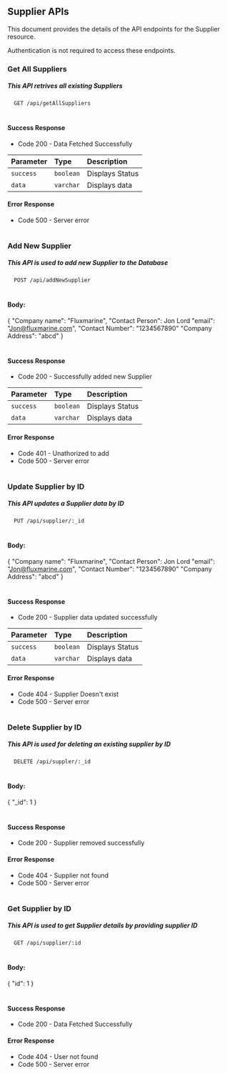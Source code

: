 
## Supplier APIs
This document provides the details of the API endpoints for the Supplier resource.


Authentication is not required to access these endpoints.
### Get All Suppliers
##### This API retrives all existing Suppliers
#### 

```http
  GET /api/getAllSuppliers
```


#

#### Success Response

* Code 200 - Data Fetched Successfully


| Parameter | Type     | Description                |
| :-------- | :------- | :------------------------- |
| `success` | `boolean` | Displays Status |
| `data` | `varchar` | Displays data |

#### Error Response 
* Code 500 - Server error
# 

### Add New Supplier
##### This API is used to add new Supplier to the Database
#### 

```http
  POST /api/addNewSupplier
```
#
#### Body:

{
  "Company name": "Fluxmarine", 
  "Contact Person": Jon Lord
  "email": "Jon@fluxmarine.com",
  "Contact Number": "1234567890"
  "Company Address": "abcd"
}
# 

#### Success Response

* Code 200 - Successfully added new Supplier

| Parameter | Type     | Description                |
| :-------- | :------- | :------------------------- |
| `success` | `boolean` | Displays Status |
| `data` | `varchar` | Displays data |


#### Error Response 

* Code 401 - Unathorized to add
* Code 500 - Server error
# 

### Update Supplier by ID
##### This API updates a Supplier data by ID
#### 

```http
  PUT /api/supplier/:_id
```
#
#### Body:

{
  "Company name": "Fluxmarine", 
  "Contact Person": Jon Lord
  "email": "Jon@fluxmarine.com",
  "Contact Number": "1234567890"
  "Company Address": "abcd"
}
# 

#### Success Response

* Code 200 - Supplier data updated successfully

| Parameter | Type     | Description                |
| :-------- | :------- | :------------------------- |
| `success` | `boolean` | Displays Status |
| `data` | `varchar` | Displays data |

#### Error Response 

* Code 404 - Supplier Doesn't exist
* Code 500 - Server error
# 

### Delete Supplier by ID
##### This API is used for deleting an existing supplier by ID
#### 

```http
  DELETE /api/suppler/:_id
```
#
#### Body:

{
  "_id": 1
}
# 

#### Success Response

* Code 200 - Supplier removed successfully 

#### Error Response 

* Code 404 - Supplier not found
* Code 500 - Server error
# 

### Get Supplier by ID
##### This API is used to get Supplier details by providing supplier ID
#### 

```http
  GET /api/supplier/:id
```
#
#### Body:

{
  "id": 1
}
# 

#### Success Response

* Code 200 - Data Fetched Successfully

#### Error Response 


* Code 404 - User not found
* Code 500 - Server error
# 
